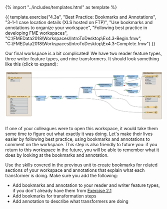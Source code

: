 {% import "../includes/templates.html" as template %}

{{ template.exercise("4.3a",
               "Best Practice: Bookmarks and Annotations",
               "3-1-1 case location details (XLS hosted on FTP)",
               "Use bookmarks and annotations to organize your workspace",
               "Following best practice in developing FME workspaces",
               "C:\\FMEData2018\\Workspaces\\IntroToDesktop\\Ex4.3-Begin.fmw",
               "C:\\FMEData2018\\Workspaces\\IntroToDesktop\\Ex4.3-Complete.fmw")
}}

Our final workspace is a bit complicated! We have two reader feature types, three writer feature types, and nine transformers. It should look something like this (click to expand):

![](./Images/final-workspace-unorganized.png)

If one of your colleagues were to open this workspace, it would take them some time to figure out what exactly it was doing. Let's make their lives easier by following best practice, using bookmarks and annotations to comment on the workspace. This step is also friendly to future you: if you return to this workspace in the future, you will be able to remember what it does by looking at the bookmarks and annotation.

Use the skills covered in the previous unit to create bookmarks for related sections of your workspace and annotations that explain what each transformer is doing. Make sure you add the following:

- Add bookmarks and annotation to your reader and writer feature types, if you don't already have them from [Exercise 2.1](../2.fme-translations/2.03.ex2.1.md)
- Add bookmarks for transformation steps
- Add annotation to describe what transformers are doing

<!-- 35 mins, almost done -->
<!-- with more time, could upload as template to the Hub -->

